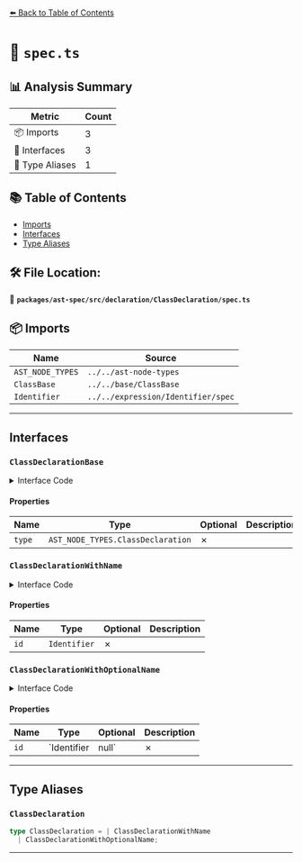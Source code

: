 [⬅️ Back to Table of Contents](../../../../../index.md)

# 📄 `spec.ts`

## 📊 Analysis Summary

| Metric | Count |
|--------|-------|
| 📦 Imports | 3 |
| 📐 Interfaces | 3 |
| 📑 Type Aliases | 1 |

## 📚 Table of Contents

- [Imports](#imports)
- [Interfaces](#interfaces)
- [Type Aliases](#type-aliases)

## 🛠️ File Location:
📂 **`packages/ast-spec/src/declaration/ClassDeclaration/spec.ts`**

## 📦 Imports

| Name | Source |
|------|--------|
| `AST_NODE_TYPES` | `../../ast-node-types` |
| `ClassBase` | `../../base/ClassBase` |
| `Identifier` | `../../expression/Identifier/spec` |


---

## Interfaces

### `ClassDeclarationBase`

<details><summary>Interface Code</summary>

```ts
interface ClassDeclarationBase extends ClassBase {
  type: AST_NODE_TYPES.ClassDeclaration;
}
```
</details>

#### Properties

| Name | Type | Optional | Description |
|------|------|----------|-------------|
| `type` | `AST_NODE_TYPES.ClassDeclaration` | ✗ |  |

### `ClassDeclarationWithName`

<details><summary>Interface Code</summary>

```ts
export interface ClassDeclarationWithName extends ClassDeclarationBase {
  id: Identifier;
}
```
</details>

#### Properties

| Name | Type | Optional | Description |
|------|------|----------|-------------|
| `id` | `Identifier` | ✗ |  |

### `ClassDeclarationWithOptionalName`

<details><summary>Interface Code</summary>

```ts
export interface ClassDeclarationWithOptionalName extends ClassDeclarationBase {
  id: Identifier | null;
}
```
</details>

#### Properties

| Name | Type | Optional | Description |
|------|------|----------|-------------|
| `id` | `Identifier | null` | ✗ |  |


---

## Type Aliases

### `ClassDeclaration`

```ts
type ClassDeclaration = | ClassDeclarationWithName
  | ClassDeclarationWithOptionalName;
```


---